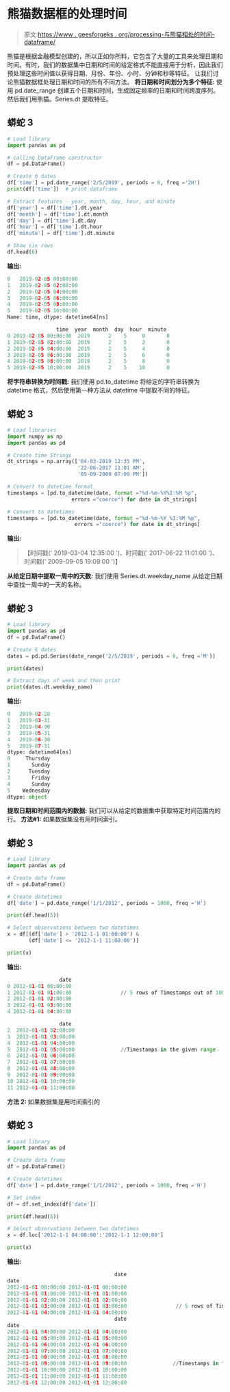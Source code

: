 # 熊猫数据框的处理时间

> 原文:[https://www . geesforgeks . org/processing-与熊猫相处的时间-dataframe/](https://www.geeksforgeeks.org/processing-time-with-pandas-dataframe/)

熊猫是根据金融模型创建的，所以正如你所料，它包含了大量的工具来处理日期和时间。有时，我们的数据集中日期和时间的给定格式不能直接用于分析，因此我们预处理这些时间值以获得日期、月份、年份、小时、分钟和秒等特征。
让我们讨论熊猫数据框处理日期和时间的所有不同方法。
**将日期和时间划分为多个特征:**
使用 pd.date_range 创建五个日期和时间，生成固定频率的日期和时间跨度序列。然后我们用熊猫。Series.dt 提取特征。

## 蟒蛇 3

```py
# Load library
import pandas as pd

# calling DataFrame constructor
df = pd.DataFrame()

# Create 6 dates
df['time'] = pd.date_range('2/5/2019', periods = 6, freq ='2H')
print(df['time'])  # print dataframe

# Extract features - year, month, day, hour, and minute
df['year'] = df['time'].dt.year
df['month'] = df['time'].dt.month
df['day'] = df['time'].dt.day
df['hour'] = df['time'].dt.hour
df['minute'] = df['time'].dt.minute

# Show six rows
df.head(6)
```

**输出:**

```py
0   2019-02-05 00:00:00
1   2019-02-05 02:00:00
2   2019-02-05 04:00:00
3   2019-02-05 06:00:00
4   2019-02-05 08:00:00
5   2019-02-05 10:00:00
Name: time, dtype: datetime64[ns]

                time  year  month  day  hour  minute
0 2019-02-05 00:00:00  2019      2    5     0       0
1 2019-02-05 02:00:00  2019      2    5     2       0
2 2019-02-05 04:00:00  2019      2    5     4       0
3 2019-02-05 06:00:00  2019      2    5     6       0
4 2019-02-05 08:00:00  2019      2    5     8       0
5 2019-02-05 10:00:00  2019      2    5    10       0
```

**将字符串转换为时间戳:**
我们使用 pd.to_datetime 将给定的字符串转换为 datetime 格式，然后使用第一种方法从 datetime 中提取不同的特征。

## 蟒蛇 3

```py
# Load libraries
import numpy as np
import pandas as pd

# Create time Strings
dt_strings = np.array(['04-03-2019 12:35 PM',
                       '22-06-2017 11:01 AM',
                       '05-09-2009 07:09 PM'])

# Convert to datetime format
timestamps = [pd.to_datetime(date, format ="%d-%m-%Y%I:%M %p",
                     errors ="coerce") for date in dt_strings]

# Convert to datetimes
timestamps = [pd.to_datetime(date, format ="%d-%m-%Y %I:%M %p",
                      errors ="coerce") for date in dt_strings]
```

**输出:**

> 【时间戳(' 2019-03-04 12:35:00 ')、时间戳(' 2017-06-22 11:01:00 ')、时间戳(' 2009-09-05 19:09:00 ')】

**从给定日期中提取一周中的天数:**
我们使用 Series.dt.weekday_name 从给定日期中查找一周中的一天的名称。

## 蟒蛇 3

```py
# Load library
import pandas as pd
df = pd.DataFrame()

# Create 6 dates
dates = pd.pd.Series(date_range('2/5/2019', periods = 6, freq ='M'))

print(dates)

# Extract days of week and then print
print(dates.dt.weekday_name)
```

**输出:**

```py
0   2019-02-28
1   2019-03-31
2   2019-04-30
3   2019-05-31
4   2019-06-30
5   2019-07-31
dtype: datetime64[ns]
0     Thursday
1       Sunday
2      Tuesday
3       Friday
4       Sunday
5    Wednesday
dtype: object
```

**提取日期和时间范围内的数据:**
我们可以从给定的数据集中获取特定时间范围内的行。
**方法#1:** 如果数据集没有用时间索引。

## 蟒蛇 3

```py
# Load library
import pandas as pd

# Create data frame
df = pd.DataFrame()

# Create datetimes
df['date'] = pd.date_range('1/1/2012', periods = 1000, freq ='H')

print(df.head(5))

# Select observations between two datetimes
x = df[(df['date'] > '2012-1-1 01:00:00') &
       (df['date'] <= '2012-1-1 11:00:00')]

print(x)
```

**输出:**

```py
                 date
0 2012-01-01 00:00:00
1 2012-01-01 01:00:00                // 5 rows of Timestamps out of 1000
2 2012-01-01 02:00:00
3 2012-01-01 03:00:00
4 2012-01-01 04:00:00

                 date
2  2012-01-01 02:00:00
3  2012-01-01 03:00:00
4  2012-01-01 04:00:00
5  2012-01-01 05:00:00               //Timestamps in the given range
6  2012-01-01 06:00:00
7  2012-01-01 07:00:00
8  2012-01-01 08:00:00
9  2012-01-01 09:00:00
10 2012-01-01 10:00:00
11 2012-01-01 11:00:00
```

**方法 2:** 如果数据集是用时间索引的

## 蟒蛇 3

```py
# Load library
import pandas as pd

# Create data frame
df = pd.DataFrame()

# Create datetimes
df['date'] = pd.date_range('1/1/2012', periods = 1000, freq ='H')

# Set index
df = df.set_index(df['date'])

print(df.head(5))

# Select observations between two datetimes
x = df.loc['2012-1-1 04:00:00':'2012-1-1 12:00:00']

print(x)
```

**输出:**

```py
                                   date
date                                   
2012-01-01 00:00:00 2012-01-01 00:00:00
2012-01-01 01:00:00 2012-01-01 01:00:00
2012-01-01 02:00:00 2012-01-01 02:00:00
2012-01-01 03:00:00 2012-01-01 03:00:00                // 5 rows of Timestamps out of 1000
2012-01-01 04:00:00 2012-01-01 04:00:00
                                   date
date                                   
2012-01-01 04:00:00 2012-01-01 04:00:00
2012-01-01 05:00:00 2012-01-01 05:00:00
2012-01-01 06:00:00 2012-01-01 06:00:00
2012-01-01 07:00:00 2012-01-01 07:00:00
2012-01-01 08:00:00 2012-01-01 08:00:00
2012-01-01 09:00:00 2012-01-01 09:00:00               //Timestamps in the given range
2012-01-01 10:00:00 2012-01-01 10:00:00
2012-01-01 11:00:00 2012-01-01 11:00:00
2012-01-01 12:00:00 2012-01-01 12:00:00
```